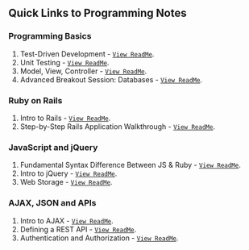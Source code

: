 Quick Links to Programming Notes
-----------------

### Programming Basics
1. Test-Driven Development - [`View ReadMe`](Week2/Day6/Lesson_TestDrivenDevelopment/README.md).
2. Unit Testing - [`View ReadMe`](Week2/Day6/Lesson_UnitTesting/README.md).
3. Model, View, Controller - [`View ReadMe`](Week2/Day8/Lesson_ModelViewController/README.md).
4. Advanced Breakout Session: Databases - [`View ReadMe`](Week4/Day19/Breakout_Databases/README.md).

### Ruby on Rails

1. Intro to Rails - [`View ReadMe`](Week4/Day16/Lesson_Rails/timetracking/README.md).
2. Step-by-Step Rails Application Walkthrough - [`View ReadMe`](Week4/Day20/Project_ConcertNetwork/README.md).

### JavaScript and jQuery

1. Fundamental Syntax Difference Between JS & Ruby - [`View ReadMe`](Week3/Day13/Lesson_Javascript/README.md).
2. Intro to jQuery - [`View ReadMe`](Week5/Day21/Lesson_JQuery/README.md).
3. Web Storage - [`View ReadMe`](Week5/Day23/EX_LocalStorage/README.md).

### AJAX, JSON and APIs
1. Intro to AJAX - [`View ReadMe`](Week5/Day22/Lesson_Ajax/README.md).
2. Defining a REST API - [`View ReadMe`](Week6/Sandwichr/README.md).
3. Authentication and Authorization - [`View ReadMe`](Week6/README.md).